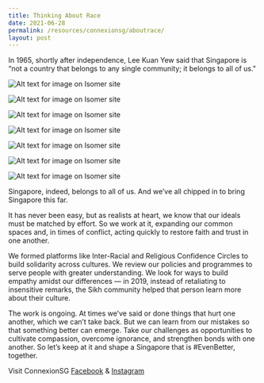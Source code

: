 ```yaml
---
title: Thinking About Race
date: 2021-06-28
permalink: /resources/connexionsg/aboutrace/
layout: post
---
```

In 1965, shortly after independence, Lee Kuan Yew said that Singapore is “not a country that belongs to any single community; it belongs to all of us."

![Alt text for image on Isomer site](/images/race1.jpeg)

![Alt text for image on Isomer site](/images/race2.jpeg)

![Alt text for image on Isomer site](/images/race3.jpeg)

![Alt text for image on Isomer site](/images/race4.jpeg)

![Alt text for image on Isomer site](/images/race5.jpeg)

![Alt text for image on Isomer site](/images/race6.jpeg)

![Alt text for image on Isomer site](/images/race7.jpeg)

Singapore, indeed, belongs to all of us. And we’ve all chipped in to bring Singapore this far.

It has never been easy, but as realists at heart, we know that our ideals must be matched by effort. So we work at it, expanding our common spaces and, in times of conflict, acting quickly to restore faith and trust in one another.

We formed platforms like Inter-Racial and Religious Confidence Circles to build solidarity across cultures. We review our policies and programmes to serve people with greater understanding. We look for ways to build empathy amidst our differences — in 2019, instead of retaliating to insensitive remarks, the Sikh community helped that person learn more about their culture. 

The work is ongoing. At times we’ve said or done things that hurt one another, which we can’t take back. But we can learn from our mistakes so that something better can emerge. Take our challenges as opportunities to cultivate compassion, overcome ignorance, and strengthen bonds with one another. So let’s keep at it and shape a Singapore that is #EvenBetter, together.

Visit ConnexionSG [Facebook](https://www.facebook.com/ConnexionSG) & [Instagram](https://www.instagram.com/connexionsg/)